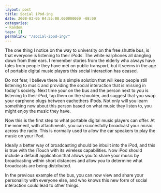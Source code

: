 ```yaml
---
layout: post
title: Social iPod-ing
date: 2008-03-05 04:55:00.000000000 -08:00
categories:
- Random
tags: []
permalink: "/social-ipod-ing/"
---
```

The one thing I notice on the way to university on the free shuttle bus, is that everyone is listening to their iPods. The white earphones all dangling down from their ears. I remember stories from the elderly who always have tales from people they have met on public transport, but it seems in the age of portable digital music players this social interaction has ceased.  

Do not fear, I believe there is a simple solution that will keep people still listening to music and providing the social interaction that is missing in today's society. Next time your on the bus and the person next to you is listening to their iPod, tap them on the shoulder, and suggest that you swap your earphone plugs between eachothers iPods. Not only will you learn something new about this person based on what music they listen to, you might enjoy the music they have.  

Now this is the first step to what portable digital music players can offer. At the moment, with attachments, you can succesfully broadcast your music across the radio. This is normally used to allow the car speakers to play the music on your iPod.  

Ideally a better way of broadcasting should be inbuilt into the iPod, and this is true with the iTouch with its wireless capabilities. Now iPod should include a default application that allows you to share your music by broadcasting within short distances and allow you to determine what broadcasts are being distributed.  

In the previous example of the bus, you can now view and share your personaility with everyone else, and who knows this new form of social interaction could lead to other things.  
